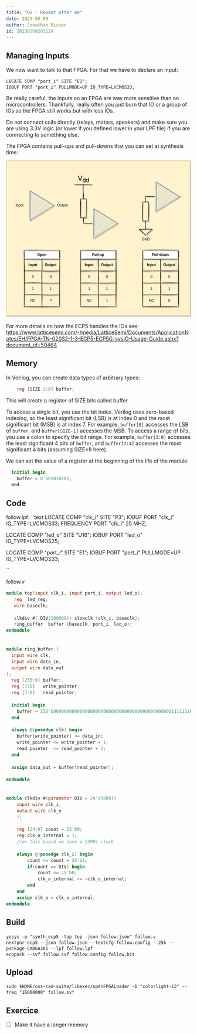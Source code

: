 ```yaml
---
title: "02 - Repeat after me"
date: 2023-05-09
author: Jonathan Bisson
id: 20230509203129
---
```


## Managing Inputs
We now want to talk to that FPGA. For that we have to declare an input:

```
LOCATE COMP "port_i" SITE "E1";
IOBUF PORT "port_i" PULLMODE=UP IO_TYPE=LVCMOS33;
```

Be really careful, the inputs on an FPGA are way more sensitive than on microcontrollers. Thankfully, really often you just burn that IO or a group of IOs so the FPGA still works but with less IOs.

Do not connect coils directly (relays, motors, speakers) and make sure you are using 3.3V logic (or lower if you defined lower in your LPF file) if you are connecting to something else.

The FPGA contains pull-ups and pull-downs that you can set at synthesis time:

![inputs.png](inputs.png)

For more details on how the ECP5 handles the IOs see: https://www.latticesemi.com/-/media/LatticeSemi/Documents/ApplicationNotes/EH/FPGA-TN-02032-1-3-ECP5-ECP5G-sysIO-Usage-Guide.ashx?document_id=50464

## Memory
In Verilog, you can create data types of arbitrary types:
```verilog
	reg [SIZE-1:0] buffer;
```
This will create a register of SIZE bits called buffer.

 To access a single bit, you use the bit index. Verilog uses zero-based indexing, so the least significant bit (LSB) is at index 0 and the most significant bit (MSB) is at index 7. For example, `buffer[0]` accesses the LSB of `buffer`, and `buffer[SIZE-1]` accesses the MSB.
 To access a range of bits, you use a colon to specify the bit range. For example, `buffer[3:0]` accesses the least significant 4 bits of `buffer`, and `buffer[7:4]` accesses the most significant 4 bits (assuming SIZE=8 here).

We can set the value of a register at the beginning of the life of the module:
```verilog
  initial begin
    buffer = 8'b01010101;
  end
```


## Code
follow.lpf:
``text
LOCATE COMP "clk_i" SITE "P3";
IOBUF PORT "clk_i" IO_TYPE=LVCMOS33;
FREQUENCY PORT "clk_i" 25 MHZ;

LOCATE COMP "led_o" SITE "U16";
IOBUF PORT "led_o" IO_TYPE=LVCMOS25;

LOCATE COMP "port_i" SITE "E1";
IOBUF PORT "port_i" PULLMODE=UP IO_TYPE=LVCMOS33;

``

follow.v
```verilog
module top(input clk_i, input port_i, output led_o);
   reg  led_reg;
   wire baseclk;

   clkdiv #(.DIV(200000)) slowclk (clk_i, baseclk);
   ring_buffer  buffer (baseclk, port_i, led_o);
endmodule


module ring_buffer (
  input wire clk,
  input wire data_in,
  output wire data_out
);
  reg [255:0] buffer;
  reg [7:0]   write_pointer;
  reg [7:0]   read_pointer;

  initial begin
    buffer = 256'b0000000000000000000000000000000000000000000011111111000000001111111100000000111111110000000011111111111111110000000011111111111111110000000011111111111111110000000011111111000000001111111100000000111111110000000000000000000000000000000000000000000000000000;
  end

  always @(posedge clk) begin
    buffer[write_pointer] <= data_in;
    write_pointer <= write_pointer + 1;
    read_pointer  <= read_pointer + 1;
  end

  assign data_out = buffer[read_pointer];

endmodule


module clkdiv #(parameter DIV = 24'd5000)(
    input wire clk_i,
    output wire clk_o
    );

    reg [24:0] count = 25'b0;
    reg clk_o_internal = 1;
    //on this board we have a 25MHz clock

    always @(posedge clk_i) begin
        count <= count + 25'b1;
        if(count == DIV) begin
            count <= 25'b0;
            clk_o_internal <= ~clk_o_internal;
        end
    end
    assign clk_o = clk_o_internal;
endmodule

```

## Build

```shell
yosys -p "synth_ecp5 -top top -json follow.json" follow.v
nextpnr-ecp5 --json follow.json --textcfg follow.config --25k --package CABGA381 --lpf follow.lpf
ecppack --svf follow.svf follow.config follow.bit
```

## Upload

```shell
sudo $HOME/oss-cad-suite/libexec/openFPGALoader -b "colorlight-i5" --freq "16000000" follow.svf
```

## Exercice

- [ ] Make it have a longer memory
